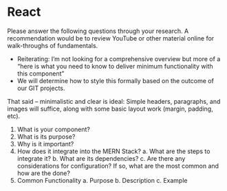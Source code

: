# React

Please answer the following questions through your research. A recommendation would be to review
YouTube or other material online for walk-throughs of fundamentals.

-  Reiterating: I’m not looking for a comprehensive overview but more of a “here is what you need to
know to deliver minimum functionality with this component”
- We will determine how to style this formally based on the outcome of our GIT projects.
  
That said – minimalistic and clear is ideal: Simple headers, paragraphs, and images will suffice, along
with some basic layout work (margin, padding, etc).
1. What is your component?
2. What is its purpose?
3. Why is it important?
4. How does it integrate into the MERN Stack?
    a. What are the steps to integrate it?
    b. What are its dependencies?
    c. Are there any considerations for configuration? If so, what are the most common and how
    are the done?
5. Common Functionality
    a. Purpose
    b. Description
    c. Example
